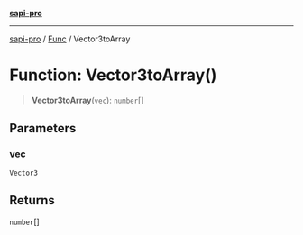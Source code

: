 [**sapi-pro**](../../../README.md)

***

[sapi-pro](../../../globals.md) / [Func](../README.md) / Vector3toArray

# Function: Vector3toArray()

> **Vector3toArray**(`vec`): `number`[]

## Parameters

### vec

`Vector3`

## Returns

`number`[]
